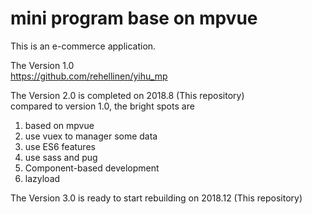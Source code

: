 # mini program base on mpvue

This is an e-commerce application.

The Version 1.0  
https://github.com/rehellinen/yihu_mp

The Version 2.0 is completed on 2018.8 (This repository)  
compared to version 1.0, the bright spots are
1. based on mpvue
2. use vuex to manager some data
3. use ES6 features
4. use sass and pug
5. Component-based development
6. lazyload

The Version 3.0 is ready to start rebuilding on 2018.12 (This repository)
